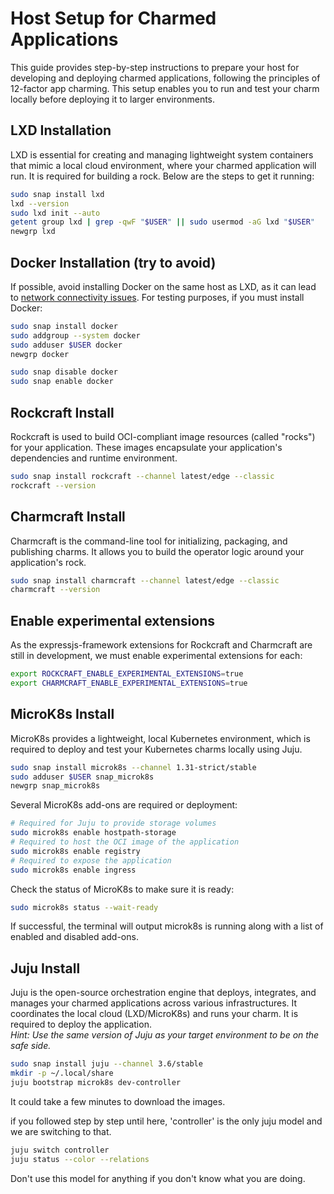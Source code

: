 # Host Setup for Charmed Applications

This guide provides step-by-step instructions to prepare your host for developing and deploying charmed applications, following the principles of 12-factor app charming. This setup enables you to run and test your charm locally before deploying it to larger environments.

## LXD Installation

LXD is essential for creating and managing lightweight system containers that mimic a local cloud environment, where your charmed application will run.
It is required for building a rock. Below are the steps to get it running:
```sh
sudo snap install lxd
lxd --version
sudo lxd init --auto
getent group lxd | grep -qwF "$USER" || sudo usermod -aG lxd "$USER"
newgrp lxd
```

## Docker Installation (try to avoid)

If possible, avoid installing Docker on the same host as LXD, as it can lead to [network connectivity issues]((https://documentation.ubuntu.com/lxd/latest/howto/network_bridge_firewalld/#prevent-connectivity-issues-with-lxd-and-docker)). For testing purposes, if you must install Docker:
```sh
sudo snap install docker
sudo addgroup --system docker
sudo adduser $USER docker
newgrp docker

sudo snap disable docker
sudo snap enable docker
```

## Rockcraft Install

Rockcraft is used to build OCI-compliant image resources (called "rocks") for your application. These images encapsulate your application's dependencies and runtime environment.
```sh
sudo snap install rockcraft --channel latest/edge --classic
rockcraft --version
```

## Charmcraft Install

Charmcraft is the command-line tool for initializing, packaging, and publishing charms. It allows you to build the operator logic around your application's rock.
```sh
sudo snap install charmcraft --channel latest/edge --classic
charmcraft --version
```

## Enable experimental extensions

As the expressjs-framework extensions for Rockcraft and Charmcraft are still in development, we must enable experimental extensions for each:

```sh
export ROCKCRAFT_ENABLE_EXPERIMENTAL_EXTENSIONS=true
export CHARMCRAFT_ENABLE_EXPERIMENTAL_EXTENSIONS=true
```

## MicroK8s Install

MicroK8s provides a lightweight, local Kubernetes environment, which is required to deploy and test your Kubernetes charms locally using Juju.
```sh
sudo snap install microk8s --channel 1.31-strict/stable
sudo adduser $USER snap_microk8s
newgrp snap_microk8s
```
Several MicroK8s add-ons are required or deployment:
```sh
# Required for Juju to provide storage volumes
sudo microk8s enable hostpath-storage
# Required to host the OCI image of the application
sudo microk8s enable registry
# Required to expose the application
sudo microk8s enable ingress
```

Check the status of MicroK8s to make sure it is ready:
```sh
sudo microk8s status --wait-ready
```
If successful, the terminal will output microk8s is running along with a list of enabled and disabled add-ons.

## Juju Install

Juju is the open-source orchestration engine that deploys, integrates, and manages your charmed applications across various infrastructures. It coordinates the local cloud (LXD/MicroK8s) and runs your charm. It is required to deploy the application.  
_Hint: Use the same version of Juju as your target environment to be on the safe side._
```sh
sudo snap install juju --channel 3.6/stable
mkdir -p ~/.local/share
juju bootstrap microk8s dev-controller
```
It could take a few minutes to download the images.

if you followed step by step until here, 'controller' is the only juju model and we are switching to that. 
```sh
juju switch controller 
juju status --color --relations
```
Don't use this model for anything if you don't know what you are doing.
